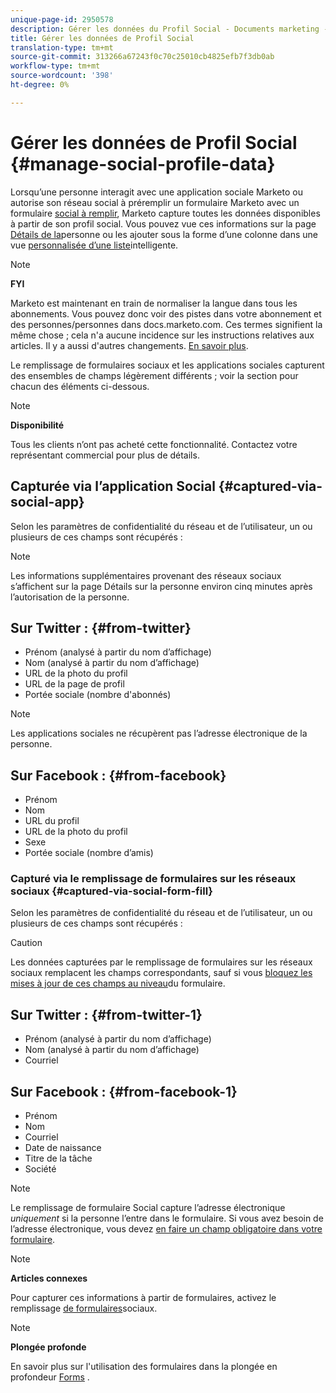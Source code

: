 ```yaml
---
unique-page-id: 2950578
description: Gérer les données du Profil Social - Documents marketing - Documentation du produit
title: Gérer les données de Profil Social
translation-type: tm+mt
source-git-commit: 313266a67243f0c70c25010cb4825efb7f3db0ab
workflow-type: tm+mt
source-wordcount: '398'
ht-degree: 0%

---
```



# Gérer les données de Profil Social {#manage-social-profile-data}

Lorsqu’une personne interagit avec une application [](../../../../product-docs/demand-generation/social/configuring-social-actions/customize-social-app-button.md)sociale Marketo ou autorise son réseau social à préremplir un formulaire Marketo avec un formulaire [social à remplir](../../../../product-docs/demand-generation/forms/form-actions/enable-social-form-fill-on-a-form.md), Marketo capture toutes les données disponibles à partir de son profil social. Vous pouvez vue ces informations sur la page [Détails de la](http://docs.marketo.com/display/DOCS/Using+the+Person+Detail+Page)personne ou les ajouter sous la forme d’une colonne dans une vue [personnalisée d’une liste](http://docs.marketo.com/display/DOCS/Create+and+Change+Views+for+Lists+and+Smart+List)intelligente.

>[!NOTE]
>
>**FYI**
>
>Marketo est maintenant en train de normaliser la langue dans tous les abonnements. Vous pouvez donc voir des pistes dans votre abonnement et des personnes/personnes dans docs.marketo.com. Ces termes signifient la même chose ; cela n&#39;a aucune incidence sur les instructions relatives aux articles. Il y a aussi d&#39;autres changements. [En savoir plus](http://docs.marketo.com/display/DOCS/Updates+to+Marketo+Terminology).

Le remplissage de formulaires sociaux et les applications sociales capturent des ensembles de champs légèrement différents ; voir la section pour chacun des éléments ci-dessous.

>[!NOTE]
>
>**Disponibilité**
>
>Tous les clients n’ont pas acheté cette fonctionnalité. Contactez votre représentant commercial pour plus de détails.

## Capturée via l’application Social {#captured-via-social-app}

Selon les paramètres de confidentialité du réseau et de l’utilisateur, un ou plusieurs de ces champs sont récupérés :

>[!NOTE]
>
>Les informations supplémentaires provenant des réseaux sociaux s’affichent sur la page Détails sur la personne environ cinq minutes après l’autorisation de la personne.

## Sur Twitter : {#from-twitter}

* Prénom (analysé à partir du nom d’affichage)
* Nom (analysé à partir du nom d’affichage)
* URL de la photo du profil
* URL de la page de profil
* Portée sociale (nombre d&#39;abonnés)

>[!NOTE]
>
>Les applications sociales ne récupèrent pas l’adresse électronique de la personne.

## Sur Facebook : {#from-facebook}

* Prénom
* Nom
* URL du profil
* URL de la photo du profil
* Sexe
* Portée sociale (nombre d’amis)

### Capturé via le remplissage de formulaires sur les réseaux sociaux {#captured-via-social-form-fill}

Selon les paramètres de confidentialité du réseau et de l’utilisateur, un ou plusieurs de ces champs sont récupérés :

>[!CAUTION]
>
>Les données capturées par le remplissage de formulaires sur les réseaux sociaux remplacent les champs correspondants, sauf si vous [bloquez les mises à jour de ces champs au niveau](../../../../product-docs/administration/field-management/block-updates-to-a-field.md)du formulaire.

## Sur Twitter : {#from-twitter-1}

* Prénom (analysé à partir du nom d’affichage)
* Nom (analysé à partir du nom d’affichage)
* Courriel

## Sur Facebook : {#from-facebook-1}

* Prénom
* Nom
* Courriel
* Date de naissance
* Titre de la tâche
* Société

>[!NOTE]
>
>Le remplissage de formulaire Social capture l’adresse électronique *uniquement* si la personne l’entre dans le formulaire. Si vous avez besoin de l’adresse électronique, vous devez [en faire un champ obligatoire dans votre formulaire](../../../../product-docs/demand-generation/forms/creating-a-form/make-a-form-field-required.md).

>[!NOTE]
>
>**Articles connexes**
>
>Pour capturer ces informations à partir de formulaires, activez le remplissage [de formulaires](../../../../product-docs/demand-generation/forms/form-actions/enable-social-form-fill-on-a-form.md)sociaux.

>[!NOTE]
>
>**Plongée profonde**
>
>En savoir plus sur l&#39;utilisation des formulaires dans la plongée en profondeur [Forms](http://docs.marketo.com/display/docs/forms) .

